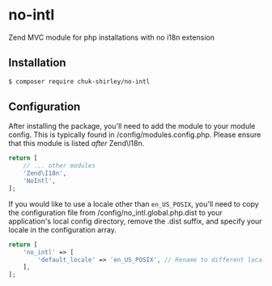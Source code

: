 # no-intl
Zend MVC module for php installations with no i18n extension

## Installation
```bash
$ composer require chuk-shirley/no-intl
```

## Configuration
After installing the package, you'll need to add the module to your module config. This is typically found in /config/modules.config.php. Please ensure that this module is listed _after_ Zend\I18n.
```php
return [
    // ... other modules
    'Zend\I18n',
    'NoIntl',
];
```

If you would like to use a locale other than `en_US_POSIX`, you'll need to copy the configuration file from /config/no_intl.global.php.dist to your application's local config directory, remove the .dist suffix, and specify your locale in the configuration array.
```php
return [
    'no_intl' => [
        'default_locale' => 'en_US_POSIX', // Rename to different locale (e.g. fr-CA, fr-FR, etc.)
    ],
];
```